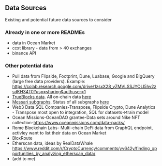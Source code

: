 ## Data Sources

Existing and potential future data sources to consider

### Already in one or more READMEs

- data in Ocean Market
- ccxt library - data from > 40 exchanges
- binance API

### Other potential data
- Pull data from Flipside, Footprint, Dune, Luabase, Google and BigQuery (large free data providers). Example: https://colab.research.google.com/drive/1zsxX28_vZMVLSSJYOLI5hv2zsdKH34T0?usp=sharing&authuser=1
- [TrueBlocks data](https://trueblocks.io/data-model/intro/). All on-chain data [here](https://trueblocks.io/data-model/chaindata/)
- [Messari subgraphs](https://github.com/messari/subgraphs). Status of all subgraphs [here](https://subgraphs.messari.io/) 
- Web3 Data SQL Companies-Transpose, Flipside Crypto, Dune Analytics - Transpose most open to integration, SQL for datasets->train model 
- Ocean Missions-OceanDAO grantee-Data sets around Nike NFT collection-https://www.oceanmissions.com/data-packs/
- Rome Blockchain Labs- Multi-chain DeFi data from GraphQL endpoint, activley want to list their data on Ocean Market
- BloxRoute
- Etherscan data, ideas by RealDataWhale https://www.reddit.com/r/CryptoCurrency/comments/yv642y/finding_opportunities_by_analyzing_etherscan_data/
- (add to me)

